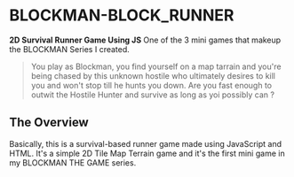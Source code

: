 # BLOCKMAN-BLOCK_RUNNER 
**2D Survival Runner Game Using JS**
One of the 3 mini games that makeup the BLOCKMAN Series I created.

> You play as Blockman,
> you find yourself on a map tarrain and you're being chased by this unknown hostile 
> who ultimately desires to kill you and won't stop till he hunts you down.
> Are you fast enough to outwit the Hostile Hunter and survive as long as yoi possibly can ?
>
## The Overview 
Basically, this is a survival-based runner game made using JavaScript and HTML. 
It's a simple 2D Tile Map Terrain game and it's the first mini game in my BLOCKMAN THE GAME series.
